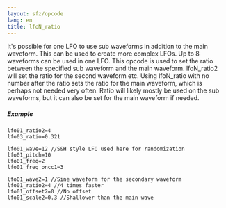 ```yaml
---
layout: sfz/opcode
lang: en
title: lfoN_ratio
---
```

It's possible for one LFO to use sub waveforms in addition to the main waveform.
This can be used to create more complex LFOs.
Up to 8 waveforms can be used in one LFO. This opcode is used to set the ratio
between the specified sub waveform and the main waveform. lfoN_ratio2 will set
the ratio for the second waveform etc. Using lfoN_ratio with no number after
the ratio sets the ratio for the main waveform, which is perhaps not needed
very often. Ratio will likely mostly be used on the sub waveforms, but it can
also be set for the main waveform if needed.

##### Example

```
lfo01_ratio2=4
lfo03_ratio=0.321
```

```
lfo01_wave=12 //S&H style LFO used here for randomization
lfo01_pitch=10
lfo01_freq=2
lfo01_freq_oncc1=3

lfo01_wave2=1 //Sine waveform for the secondary waveform
lfo01_ratio2=4 //4 times faster
lfo01_offset2=0 //No offset
lfo01_scale2=0.3 //Shallower than the main wave
```

